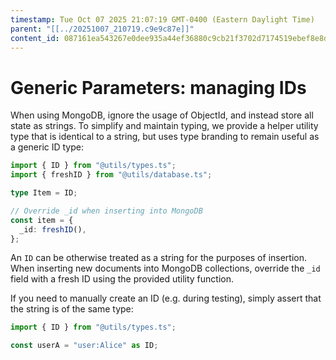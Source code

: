 ```yaml
---
timestamp: Tue Oct 07 2025 21:07:19 GMT-0400 (Eastern Daylight Time)
parent: "[[../20251007_210719.c9e9c87e]]"
content_id: 087161ea543267e0dee935a44ef36880c9cb21f3702d7174519ebef8e8db9802
---
```


# Generic Parameters: managing IDs

When using MongoDB, ignore the usage of ObjectId, and instead store all state as
strings. To simplify and maintain typing, we provide a helper utility type that
is identical to a string, but uses type branding to remain useful as a generic
ID type:

```typescript
import { ID } from "@utils/types.ts";
import { freshID } from "@utils/database.ts";

type Item = ID;

// Override _id when inserting into MongoDB
const item = {
  _id: freshID(),
};
```

An `ID` can be otherwise treated as a string for the purposes of insertion. When
inserting new documents into MongoDB collections, override the `_id` field with
a fresh ID using the provided utility function.

If you need to manually create an ID (e.g. during testing), simply assert that
the string is of the same type:

```typescript
import { ID } from "@utils/types.ts";

const userA = "user:Alice" as ID;
```
